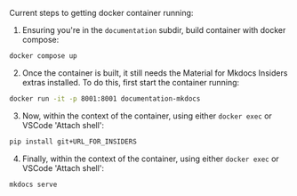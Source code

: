 Current steps to getting docker container running:

1. Ensuring you're in the `documentation` subdir, build container with docker compose:

```bash
docker compose up
```

2. Once the container is built, it still needs the Material for Mkdocs Insiders extras installed. To do this, first start the container running:

```bash
docker run -it -p 8001:8001 documentation-mkdocs
```

3. Now, within the context of the container, using either `docker exec` or VSCode 'Attach shell':

```bash
pip install git+URL_FOR_INSIDERS
```

4. Finally,  within the context of the container, using either `docker exec` or VSCode 'Attach shell':

```bash
mkdocs serve
```
